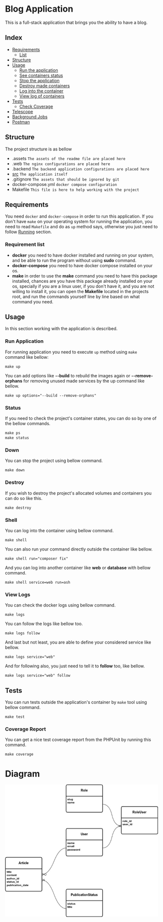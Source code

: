 # Blog Application

This is a full-stack application that brings you the
ability to have a blog.

## Index

* [Requirements](#requirements)
  * [List](#requirement-list)
* [Structure](#structure)
* [Usage](#usage)
  * [Run the application](#run-application)
  * [See containers status](#status)
  * [Stop the application](#down)
  * [Destroy made containers](#destroy)
  * [Log into the container](#shell)
  * [View log of containers](#view-logs)
* [Tests](#tests)
  * [Check Coverage](#coverage-report)
* [Telescope](#telescope)
* [Background Jobs](#background-jobs)
* [Postman](#postman)

## Structure

The project structure is as bellow

- .assets `The assets of the readme file are placed here`
- .web `The nginx configurations are placed here`
- .backend `The backend application configurations are placed here`
- [src](./src) `The application itself`
- .gitignore `The assets that should be ignored by git`
- docker-compose.yml `docker compose configuration`
- Makefile `This file is here to help working with the project`

## Requirements

You need `docker` and `docker-compose` in order to run this application.
If you don't have `make` on your operating system for running the application,
you need to read `Makefile` and do as `up` method says, otherwise you just need
to follow [Running](#run-application) section.

### Requirement list

* **docker** you need to have docker installed and running on your system, and
  be able to run the program without using **sudo** command.
* **docker-compose** you need to have docker compose installed on your os.
* **make** in order to use the **make** command you need to have this package
  installed, chances are you have this package already installed on your os,
  specially if you are a linux user, if you don't have it, and you are not willing
  to install it, you can open the **Makefile** located in the projects root, and
  run the commands yourself line by line based on what command you need.

## Usage

In this section working with the application is described.

### Run Application

For running application you need to execute `up` method using `make` command
like bellow:

```shell
make up
```

You can add options like **--build** to rebuild the images again or
**--remove-orphans** for removing unused made services by the up command
like bellow.

```shell
make up options="--build --remove-orphans"
```

### Status

If you need to check the project's container states, you can do so
by one of the bellow commands.

```shell
make ps
make status
```

### Down

You can stop the project using bellow command.

```shell
make down
```

### Destroy

If you wish to destroy the project's allocated volumes and containers
you can do so like this.

```shell
make destroy
```

### Shell

You can log into the container using bellow command.

```shell
make shell
```

You can also run your command directly outside the container
like bellow.

```shell
make shell run="composer fix"
```

And you can log into another container like **web** or **database**
with bellow command.

```shell
make shell service=web run=ash
```

### View Logs

You can check the docker logs using bellow command.

```shell
make logs
```

You can follow the logs like bellow too.

```shell
make logs follow
```

And last but not least, you are able to define your considered
service like bellow.

```shell
make logs service="web"
```

And for following also, you just need to tell it to **follow**
too, like bellow.

```shell
make logs service="web" follow
```

## Tests

You can run tests outside the application's container by `make` tool using
bellow command.

```shell
make test
```

### Coverage Report

You can get a nice test coverage report from the PHPUnit by running
this command.

```shell
make coverage
```

# Diagram

![Blog database diagram](.assets/blog.jpg)